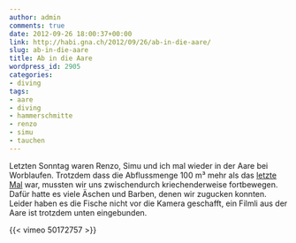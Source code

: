 ```yaml
---
author: admin
comments: true
date: 2012-09-26 18:00:37+00:00
link: http://habi.gna.ch/2012/09/26/ab-in-die-aare/
slug: ab-in-die-aare
title: Ab in die Aare
wordpress_id: 2905
categories:
- diving
tags:
- aare
- diving
- hammerschmitte
- renzo
- simu
- tauchen
---
```


Letzten Sonntag waren Renzo, Simu und ich mal wieder in der Aare bei Worblaufen. Trotzdem dass die Abflussmenge 100 m³ mehr als das [letzte Mal](http://habi.gna.ch/2011/11/07/unter-wasser/) war, mussten wir uns zwischendurch kriechenderweise fortbewegen. Dafür hatte es viele Äschen und Barben, denen wir zugucken konnten. Leider haben es die Fische nicht vor die Kamera geschafft, ein Filmli aus der Aare ist trotzdem unten eingebunden.

{{< vimeo 50172757 >}}
